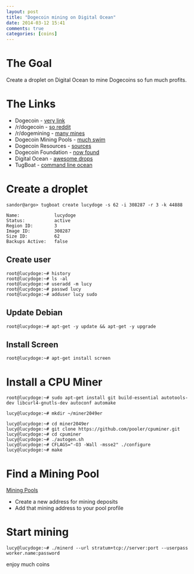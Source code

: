 ```yaml
---
layout: post
title: "Dogecoin mining on Digital Ocean"
date: 2014-03-12 15:41
comments: true
categories: [coins]
---
```


# The Goal

Create a droplet on Digital Ocean to mine Dogecoins so fun much profits.

<!-- more -->

# The Links

 - Dogecoin - [very link](http://dogecoin.com/)
 - /r/dogecoin - [so reddit](http://www.reddit.com/r/dogecoin)
 - /r/dogemining - [many mines](http://www.reddit.com/r/dogemining)
 - Dogecoin Mining Pools - [much swim](http://www.doktorrf.com/dogecoin/pools.html)
 - Dogecoin Resources - [sources](https://github.com/ummjackson/dogecoin-resources)
 - Dogecoin Foundation - [now found](http://foundation.dogecoin.com/)
 - Digital Ocean - [awesome drops](https://www.digitalocean.com)
 - TugBoat - [command line ocean](https://www.digitalocean.com/community/articles/how-to-use-tugboat-to-manage-digitalocean-droplets-from-a-terminal) 
 
 
 
# Create a droplet

```
sandor@argo> tugboat create lucydoge -s 62 -i 308287 -r 3 -k 44888
```


```
Name:             lucydoge
Status:           active
Region ID:        3
Image ID:         308287
Size ID:          62
Backups Active:   false

```

## Create user

```
root@lucydoge:~# history
root@lucydoge:~# ls -al
root@lucydoge:~# useradd -m lucy
root@lucydoge:~# passwd lucy
root@lucydoge:~# adduser lucy sudo
```

 
## Update Debian

```
root@lucydoge:~# apt-get -y update && apt-get -y upgrade
```

## Install Screen

```
root@lucydoge:~# apt-get install screen
```

# Install a CPU Miner

```
root@lucydoge:~# sudo apt-get install git build-essential autotools-dev libcurl4-gnutls-dev autoconf automake
```

```
lucy@lucydoge:~# mkdir ~/miner2049er
```

```
lucy@lucydoge:~# cd miner2049er
lucy@lucydoge:~# git clone https://github.com/pooler/cpuminer.git
lucy@lucydoge:~# cd cpuminer 
lucy@lucydoge:~# ./autogen.sh 
lucy@lucydoge:~# CFLAGS="-O3 -Wall -msse2" ./configure
lucy@lucydoge:~# make
```

# Find a Mining Pool

[Mining Pools](http://www.doktorrf.com/dogecoin/pools.html)

 - Create a new address for mining deposits
 - Add that mining address to your pool profile
 
 
# Start mining

```
lucy@lucydoge:~# ./minerd --url stratum+tcp://server:port --userpass worker.name:password
```

enjoy much coins
 
